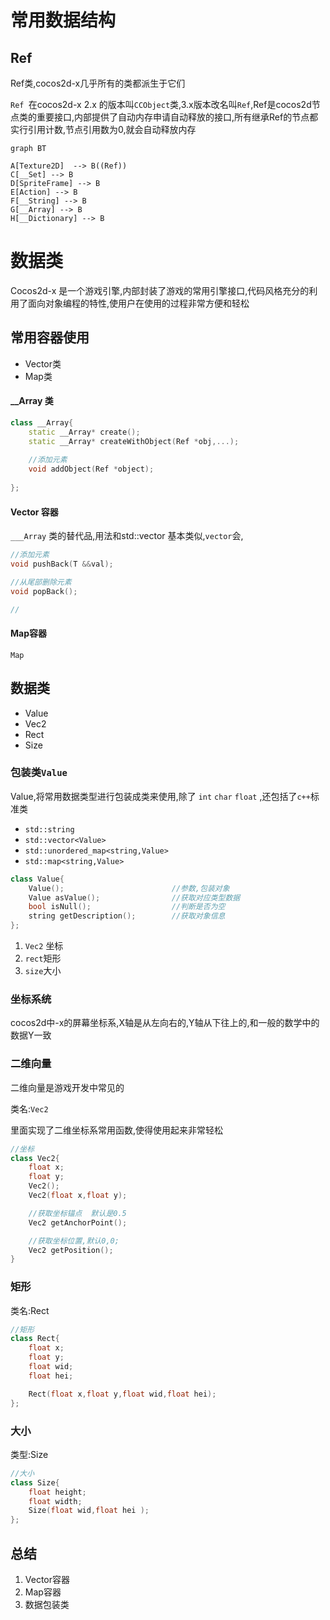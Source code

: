 # 常用数据结构

## Ref 

Ref类,cocos2d-x几乎所有的类都派生于它们

`Ref `在cocos2d-x 2.x 的版本叫`CCObject`类,3.x版本改名叫`Ref`,Ref是cocos2d节点类的重要接口,内部提供了自动内存申请自动释放的接口,所有继承Ref的节点都实行引用计数,节点引用数为0,就会自动释放内存

```mermaid
graph BT

A[Texture2D]  --> B((Ref))
C[__Set] --> B
D[SpriteFrame] --> B
E[Action] --> B
F[__String] --> B
G[__Array] --> B
H[__Dictionary] --> B
```

# 数据类

Cocos2d-x 是一个游戏引擎,内部封装了游戏的常用引擎接口,代码风格充分的利用了面向对象编程的特性,使用户在使用的过程非常方便和轻松

## 常用容器使用

+ Vector类
+ Map类

#### __Array 类

```cpp
class __Array{
	static __Array* create();
    static __Array* createWithObject(Ref *obj,...);
    
    //添加元素
    void addObject(Ref *object);
    
};
```

#### Vector 容器

`___Array` 类的替代品,用法和std::vector 基本类似,`vector`会,

```cpp
//添加元素
void pushBack(T &&val);

//从尾部删除元素
void popBack();

//
```

#### Map容器

`Map`

## 数据类

+ Value
+ Vec2
+ Rect
+ Size



### 包装类`Value`

Value,将常用数据类型进行包装成类来使用,除了  `int` `char` `float` ,还包括了`c++`标准类

+ `std::string`
+ `std::vector<Value>`
+ `std::unordered_map<string,Value>`
+ `std::map<string,Value>`

```cpp
class Value{
    Value();						//参数,包装对象
    Value asValue();				//获取对应类型数据
    bool isNull();					//判断是否为空
    string getDescription(); 		//获取对象信息
};
```



1. `Vec2` 坐标
2. `rect`矩形
3. `size`大小

### 坐标系统

cocos2d中-x的屏幕坐标系,X轴是从左向右的,Y轴从下往上的,和一般的数学中的数据Y一致

### 二维向量

二维向量是游戏开发中常见的

类名:`Vec2`

里面实现了二维坐标系常用函数,使得使用起来非常轻松

```cpp
//坐标
class Vec2{
    float x;
    float y;
    Vec2();
    Vec2(float x,float y);   

    //获取坐标锚点  默认是0.5
    Vec2 getAnchorPoint();

    //获取坐标位置,默认0,0;
    Vec2 getPosition();
}
```

### 矩形

类名:Rect

```cpp
//矩形
class Rect{
    float x;
    float y;
    float wid;
    float hei;

    Rect(float x,float y,float wid,float hei);
};
```

### 大小

类型:Size

```cpp
//大小
class Size{
    float height;
    float width;
    Size(float wid,float hei );
};
```



## 总结

1. Vector容器
2. Map容器
3. 数据包装类